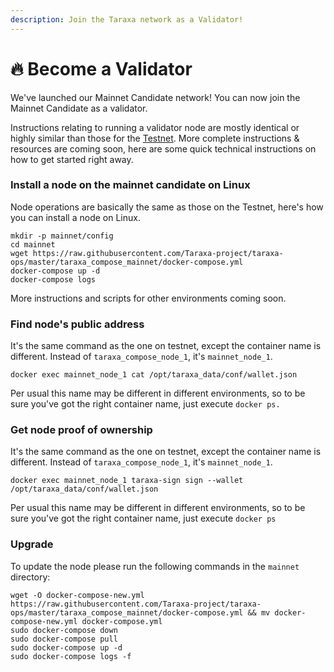 ```yaml
---
description: Join the Taraxa network as a Validator!
---
```


# 🔥 Become a Validator

We've launched our Mainnet Candidate network! You can now join the Mainnet Candidate as a validator.&#x20;

Instructions relating to running a validator node are mostly identical or highly similar than those for the [Testnet](broken-reference). More complete instructions & resources are coming soon, here are some quick technical instructions on how to get started right away.&#x20;



### Install a node on the mainnet candidate on Linux

Node operations are basically the same as those on the Testnet, here's how you can install a node on Linux.&#x20;

```
mkdir -p mainnet/config
cd mainnet
wget https://raw.githubusercontent.com/Taraxa-project/taraxa-ops/master/taraxa_compose_mainnet/docker-compose.yml
docker-compose up -d
docker-compose logs
```

More instructions and scripts for other environments coming soon.&#x20;

###

### Find node's public address

It's the same command as the one on testnet, except the container name is different. Instead of `taraxa_compose_node_1`, it's `mainnet_node_1`.&#x20;

```
docker exec mainnet_node_1 cat /opt/taraxa_data/conf/wallet.json
```

Per usual this name may be different in different environments, so to be sure you've got the right container name, just execute `docker ps.`&#x20;

###

### Get node proof of ownership&#x20;

It's the same command as the one on testnet, except the container name is different. Instead of `taraxa_compose_node_1`, it's `mainnet_node_1`.&#x20;

```
docker exec mainnet_node_1 taraxa-sign sign --wallet /opt/taraxa_data/conf/wallet.json
```

Per usual this name may be different in different environments, so to be sure you've got the right container name, just execute `docker ps`



### Upgrade&#x20;

To update the node please run the following commands in the `mainnet` directory:

```
wget -O docker-compose-new.yml https://raw.githubusercontent.com/Taraxa-project/taraxa-ops/master/taraxa_compose_mainnet/docker-compose.yml && mv docker-compose-new.yml docker-compose.yml
sudo docker-compose down
sudo docker-compose pull
sudo docker-compose up -d
sudo docker-compose logs -f
```

